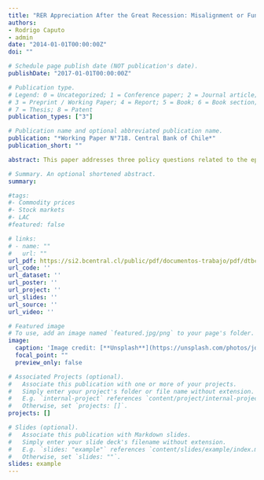 ```yaml
---
title: "RER Appreciation After the Great Recession: Misalignment or Fundamental Correction?"
authors:
- Rodrigo Caputo
- admin
date: "2014-01-01T00:00:00Z"
doi: ""

# Schedule page publish date (NOT publication's date).
publishDate: "2017-01-01T00:00:00Z"

# Publication type.
# Legend: 0 = Uncategorized; 1 = Conference paper; 2 = Journal article;
# 3 = Preprint / Working Paper; 4 = Report; 5 = Book; 6 = Book section;
# 7 = Thesis; 8 = Patent
publication_types: ["3"]

# Publication name and optional abbreviated publication name.
publication: "*Working Paper N°718. Central Bank of Chile*"
publication_short: ""

abstract: This paper addresses three policy questions related to the episodes of real exchange rate (RER) appreciation in the aftermath of the 2008-09 global financial crisis. First, we determine the extent to which recent movements in RER, in several countries, are driven by changes in RER determinants (fundamentals) and correction of past misalignments or if they constitute a movement away from equilibrium (i.e. a misalignment itself). Second, we quantify the importance of non-fundamental variables such as the interest rate differential, the rate of growth of foreign reserves and credit growth in affecting the RER short-run dynamics. Third, we assess the impact of the exchange rate regime on the RER speed adjustment, distinguishing between emerging and developed economies. We conclude that countries that experienced a significant RER appreciation, in the aftermath of the 2009 crises, were undervalued before the crisis hit. In this context, movements in the RER after the crisis were driven by correction of past misalignments as well as a reaction to movements in economic fundamentals. Finally, emerging economies with less flexible exchange rate regimes show a slower speed of RER adjustment towards its long-run equilibrium.

# Summary. An optional shortened abstract.
summary: 

#tags:
#- Commodity prices
#- Stock markets
#- LAC
#featured: false

# links:
# - name: ""
#   url: ""
url_pdf: https://si2.bcentral.cl/public/pdf/documentos-trabajo/pdf/dtbc718.pdf
url_code: ''
url_dataset: ''
url_poster: ''
url_project: ''
url_slides: ''
url_source: ''
url_video: ''

# Featured image
# To use, add an image named `featured.jpg/png` to your page's folder. 
image:
  caption: 'Image credit: [**Unsplash**](https://unsplash.com/photos/jdD8gXaTZsc)'
  focal_point: ""
  preview_only: false

# Associated Projects (optional).
#   Associate this publication with one or more of your projects.
#   Simply enter your project's folder or file name without extension.
#   E.g. `internal-project` references `content/project/internal-project/index.md`.
#   Otherwise, set `projects: []`.
projects: []

# Slides (optional).
#   Associate this publication with Markdown slides.
#   Simply enter your slide deck's filename without extension.
#   E.g. `slides: "example"` references `content/slides/example/index.md`.
#   Otherwise, set `slides: ""`.
slides: example
---
```

